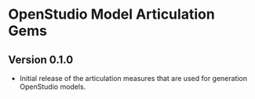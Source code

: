 # OpenStudio Model Articulation Gems
 
## Version 0.1.0 

* Initial release of the articulation measures that are used for generation OpenStudio models.
